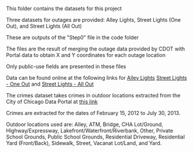 This folder contains the datasets for this project 

Three datasets for outages are provided: Alley Lights, Street Lights (One Out), and Street Lights (All Out)

These are outputs of the "Step0" file in the code folder 

The files are the result of merging the outage data provided by CDOT with Portal data to obtain X and Y coordinates for each outage location

Only public-use fields are presented in these files

Data can be found online at the following links for [Alley Lights](https://data.cityofchicago.org/Service-Requests/311-Service-Requests-Alley-Lights-Out/t28b-ys7j) [Street Lights - One Out](https://data.cityofchicago.org/Service-Requests/311-Service-Requests-Street-Lights-One-Out/3aav-uy2v) and [Street Lights - All Out](https://data.cityofchicago.org/Service-Requests/311-Service-Requests-Street-Lights-All-Out/zuxi-7xem)



The crimes dataset takes crimes in outdoor locations extracted from the City of Chicago Data Portal at [this link](https://data.cityofchicago.org/Public-Safety/Crimes-2001-to-present/ijzp-q8t2)

Crimes are extracted for the dates of February 15, 2012 to July 30, 2013.

Outdoor locations used are: Alley, ATM, Bridge, CHA Lot/Ground, Highway/Expressway, Lakefront/Waterfront/Riverbank, Other, Private School Grounds, Public School Grounds, Residential Driveway, Residential Yard (Front/Back), Sidewalk, Street, Vacanat Lot/Land, and Yard.

